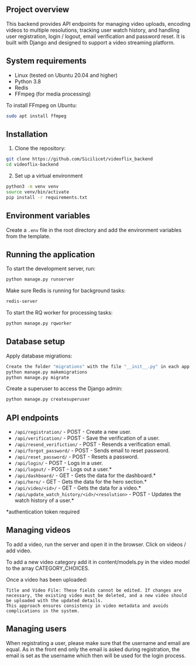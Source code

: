 ## Project overview

This backend provides API endpoints for managing video uploads, encoding videos to multiple resolutions, tracking user watch history, and handling user registration, login / logout, email verification and password reset. It is built with Django and designed to support a video streaming platform.

## System requirements

- Linux (tested on Ubuntu 20.04 and higher)
- Python 3.8
- Redis
- FFmpeg (for media processing)

To install FFmpeg on Ubuntu:

```bash
sudo apt install ffmpeg
```

## Installation

1. Clone the repository:

```bash
git clone https://github.com/Sicilicet/videoflix_backend
cd videoflix-backend
```

2. Set up a virtual environment

```bash
python3 -m venv venv
source venv/bin/activate
pip install -r requirements.txt
```

## Environment variables

Create a `.env` file in the root directory and add the environment variables from the template.

## Running the application

To start the development server, run:

```bash
python manage.py runserver
```

Make sure Redis is running for background tasks:

```bash
redis-server
```

To start the RQ worker for processing tasks:

```bash
python manage.py rqworker
```

## Database setup

Apply database migrations:

```bash
Create the folder "migrations" with the file "__init__.py" in each app.
python manage.py makemigrations
python manage.py migrate
```

Create a superuser to access the Django admin:

```bash
python manage.py createsuperuser
```

## API endpoints

- `/api/registration/` - POST - Create a new user.
- `/api/verification/` - POST - Save the verification of a user.
- `/api/resend_verifiction/` - POST - Resends a verification email.
- `/api/forgot_password/` - POST - Sends email to reset password.
- `/api/reset_password/` - POST - Resets a password.
- `/api/login/` - POST - Logs in a user.
- `/api/logout/` - POST - Logs out a user.\*
- `/api/dashboard/` - GET - Gets the data for the dashboard.\*
- `/api/hero/` - GET - Gets the data for the hero section.\*
- `/api/video/<id>/` - GET - Gets the data for a video.\*
- `/api/update_watch_history/<id>/<resolution>` - POST - Updates the watch history of a user.\*

\*authentication token required

## Managing videos

To add a video, run the server and open it in the browser. Click on videos / add video.

To add a new video category add it in content/models.py in the video model to the array CATEGORY_CHOICES.

Once a video has been uploaded:

    Title and Video File: These fields cannot be edited. If changes are necessary, the existing video must be deleted, and a new video should be uploaded with the updated details.
    This approach ensures consistency in video metadata and avoids complications in the system.

## Managing users

When registrating a user, please make sure that the username and email are equal. As in the front end only the email is asked during registration, the email is set as the username which then will be used for the login process.
